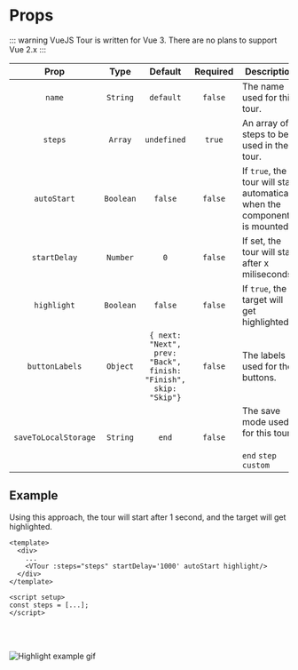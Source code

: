 # Props

::: warning
VueJS Tour is written for Vue 3. There are no plans to support Vue 2.x
:::

|        Prop        |   Type    |                             Default                             | Required | Description                                                               |
|:------------------:|:---------:|:---------------------------------------------------------------:|:--------:|---------------------------------------------------------------------------|
|       `name`       | `String`  |                            `default`                            | `false`  | The name used for this tour.                                              |
|      `steps`       |  `Array`  |                           `undefined`                           |  `true`  | An array of steps to be used in the tour.                                 |
|    `autoStart`     | `Boolean` |                             `false`                             | `false`  | If `true`, the tour will start automatically when the component is mounted. |
|    `startDelay`    | `Number`  |                               `0`                               | `false`  | If set, the tour will start after x miliseconds.                          |
|    `highlight`     | `Boolean` |                             `false`                             | `false`  | If `true`, the target will get highlighted.                               |
|   `buttonLabels`   | `Object`  | `{ next: "Next", prev: "Back", finish: "Finish", skip: "Skip"}` | `false`  | The labels used for the buttons.                                          |
| `saveToLocalStorage` | `String`  |               `end`                                             | `false`  | The save mode used for this tour.<br><br>`end` `step` `custom`           |

## Example

Using this approach, the tour will start after 1 second, and the target will get highlighted.

```vue{4}
<template>
  <div>
    ...
    <VTour :steps="steps" startDelay='1000' autoStart highlight/>
  </div>
</template>

<script setup>
const steps = [...];
</script>
```
<br>
<br>

![Highlight example gif](https://raw.githubusercontent.com/GlobalHive/vuejs-tour/master/highlight.gif)
